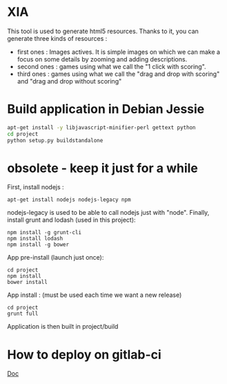 # XIA

This tool is used to generate html5 resources.
Thanks to it, you can generate three kinds of resources :
- first ones : Images actives. It is simple images on which we can make a focus on some details by zooming and adding descriptions.
- second ones : games using what we call the "1 click with scoring".
- third ones : games using what we call the "drag and drop with scoring" and "drag and drop without scoring"

# Build application in Debian Jessie

```sh
apt-get install -y libjavascript-minifier-perl gettext python
cd project
python setup.py buildstandalone
```




# obsolete - keep it just for a while

First, install nodejs :

    apt-get install nodejs nodejs-legacy npm

nodejs-legacy is used to be able to call nodejs just with "node".
Finally, install grunt and lodash (used in this project):

    npm install -g grunt-cli
    npm install lodash
    npm install -g bower

App pre-install (launch just once):

    cd project
    npm install
    bower install

App install : (must be used each time we want a new release)

    cd project
    grunt full

Application is then built in project/build

# How to deploy on gitlab-ci
[Doc](https://gitlab.crdp.ac-versailles.fr/pascal.fautrero/scripts/blob/master/gitlab-ci/xia/README.MD)
